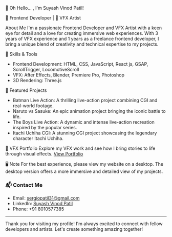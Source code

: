 👋 Oh Hello... , I'm Suyash Vinod Patil!

🚀 Frontend Developer | 🎨 VFX Artist

About Me
I'm a passionate Frontend Developer and VFX Artist with a keen eye for detail and a love for creating immersive web experiences. With 3 years of VFX experience and 1 years as a freelance frontend developer, I bring a unique blend of creativity and technical expertise to my projects.

🔧 Skills & Tools
- Frontend Development: HTML, CSS, JavaScript, React js, GSAP, ScrollTrigger, LocomotiveScroll
- VFX: After Effects, Blender, Premiere Pro, Photoshop
- 3D Rendering: Three.js

📂 Featured Projects
- Batman Live Action: A thrilling live-action project combining CGI and real-world footage.
- Naruto vs Sasuke: An epic animation project bringing the iconic battle to life.
- The Boys Live Action: A dynamic and intense live-action recreation inspired by the popular series.
- Itachi Uchiha CGI: A stunning CGI project showcasing the legendary character Itachi Uchiha.

🌟 VFX Portfolio
Explore my VFX work and see how I bring stories to life through visual effects. [View Portfolio]([link-to-portfolio](https://sergiovfx.netlify.app))

🖥️ Note
For the best experience, please view my website on a desktop. The desktop version offers a more immersive and detailed view of my projects.

### 📬 Contact Me
- Email: sergiopatil31@gmail.com
- LinkedIn: [Suyash Vinod Patil](https://www.linkedin.com/in/suyashpatil13/)
- Phone: +91 8010577385

---

Thank you for visiting my profile! I'm always excited to connect with fellow developers and artists. Let's create something amazing together!
